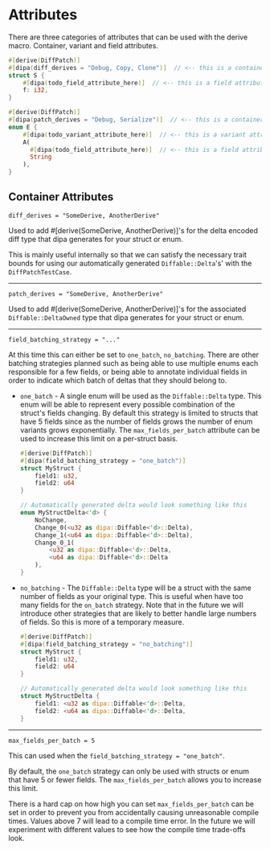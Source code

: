 # Attributes

There are three categories of attributes that can be used with the derive macro. Container, variant and field
attributes.

```rust
#[derive(DiffPatch)]
#[dipa(diff_derives = "Debug, Copy, Clone")]  // <-- this is a container attribute
struct S {
    #[dipa(todo_field_attribute_here)]  // <-- this is a field attribute
    f: i32,
}

#[derive(DiffPatch)]
#[dipa(patch_derives = "Debug, Serialize")]  // <-- this is a container attribute
enum E {
    #[dipa(todo_variant_attribute_here)]  // <-- this is a variant attribute
    A(
      #[dipa(todo_field_attribute_here)]  // <-- this is a field attribute
      String
    ),
}
```

## Container Attributes

`diff_derives = "SomeDerive, AnotherDerive"`
   
Used to add #[derive(SomeDerive, AnotherDerive)]'s for the delta encoded diff type that dipa generates for your struct or enum.

This is mainly useful internally so that we can satisfy the necessary trait bounds for using our automatically generated
`Diffable::Delta`'s' with the `DiffPatchTestCase`.

---

`patch_derives = "SomeDerive, AnotherDerive"`

Used to add #[derive(SomeDerive, AnotherDerive)]'s for the associated `Diffable::DeltaOwned` type that dipa generates for your struct or enum.

---

`field_batching_strategy = "..."`

At this time this can either be set to `one_batch`, `no_batching`. There are other batching strategies planned such as being able to use multiple enums
each responsible for a few fields, or being able to annotate individual fields in order to indicate which batch of deltas that they should belong to.

- `one_batch` - A single enum will be used as the `Diffable::Delta` type. This enum will be able to represent every possible combination of the struct's fields changing.
  By default this strategy is limited to structs that have 5 fields since as the number of fields grows the number of enum variants grows exponentially.
  The `max_fields_per_batch` attribute can be used to increase this limit on a per-struct basis.

  ```rust
  #[derive(DiffPatch)]
  #[dipa(field_batching_strategy = "one_batch")]
  struct MyStruct {
      field1: u32,
      field2: u64
  }

  // Automatically generated delta would look something like this
  enum MyStructDelta<'d> {
      NoChange,
      Change_0(<u32 as dipa::Diffable<'d>::Delta),
      Change_1(<u64 as dipa::Diffable<'d>::Delta),
      Change_0_1(
          <u32 as dipa::Diffable<'d>::Delta,
          <u64 as dipa::Diffable<'d>::Delta
      ),
  }
  ```

- `no_batching` - The `Diffable::Delta` type will be a struct with the same number of fields as your original type. This is useful when have too many fields
  for the `on_batch` strategy. Note that in the future we will introduce other strategies that are likely to better handle large numbers of fields. So this
  is more of a temporary measure.

  ```rust
  #[derive(DiffPatch)]
  #[dipa(field_batching_strategy = "no_batching")]
  struct MyStruct {
      field1: u32,
      field2: u64
  }

  // Automatically generated delta would look something like this
  struct MyStructDelta {
      field1: <u32 as dipa::Diffable<'d>::Delta,
      field2: <u64 as dipa::Diffable<'d>::Delta,
  }
  ```

---

`max_fields_per_batch = 5`

This can used when the `field_batching_strategy = "one_batch"`.

By default, the `one_batch` strategy can only be used with structs or enum that have 5 or fewer fields. The `max_fields_per_batch` allows you to increase this limit.

There is a hard cap on how high you can set `max_fields_per_batch` can be set in order to prevent you from accidentally causing unreasonable compile times. Values above
7 will lead to a compile time error. In the future we will experiment with different values to see how the compile time trade-offs look.

